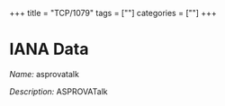 +++
title = "TCP/1079"
tags = [""]
categories = [""]
+++

# IANA Data

_Name:_ asprovatalk

_Description:_ ASPROVATalk


